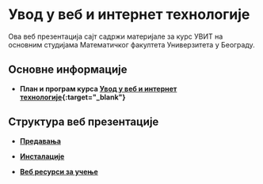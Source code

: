 # Увод у веб и интернет технологије

Ова веб презентација сајт садржи материјале за курс УВИТ на основним студијама Математичког факултета Универзитета у Београду.

## Основне информације

* **План и програм курса [Увод у веб и интернет технологије](/info/R130_-_Uvod_u_veb_i_internet_tehnologije.pdf){:target="_blank"}**

## Структура веб презентације

* **[Предавања](/predavanja/README.md)**

* **[Инсталације](/INSTALACIJE.md)**

* **[Веб ресурси за учење](/VEB-RESURSI-ZA-UCENJE.md)**
